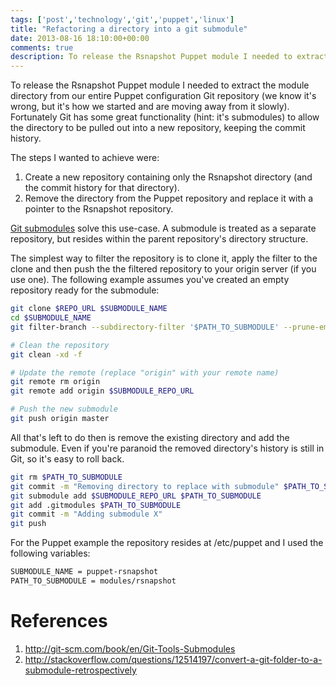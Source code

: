 ```yaml
---
tags: ['post','technology','git','puppet','linux']
title: "Refactoring a directory into a git submodule"
date: 2013-08-16 18:10:00+00:00
comments: true
description: To release the Rsnapshot Puppet module I needed to extract the module directory from our entire Puppet configuration Git repository
---
```

To release the Rsnapshot Puppet module I needed to extract the module directory from our entire Puppet configuration Git repository (we know it's wrong, but it's how we started and are moving away from it slowly). Fortunately Git has some great functionality (hint: it's submodules) to allow the directory to be pulled out into a new repository, keeping the commit history. 

The steps I wanted to achieve were:

1. Create a new repository containing only the Rsnapshot directory (and the commit history for that directory).
2. Remove the directory from the Puppet repository and replace it with a pointer to the Rsnapshot repository.

[Git submodules](http://git-scm.com/book/en/Git-Tools-Submodules) solve this use-case. A submodule is treated as a separate repository, but resides within the parent repository's directory structure. 

The simplest way to filter the repository is to clone it, apply the filter to the clone and then push the the filtered repository to your origin server (if you use one). The following example assumes you've created an empty repository ready for the submodule:

``` bash
git clone $REPO_URL $SUBMODULE_NAME
cd $SUBMODULE_NAME
git filter-branch --subdirectory-filter '$PATH_TO_SUBMODULE' --prune-empty -- --all

# Clean the repository
git clean -xd -f

# Update the remote (replace "origin" with your remote name)
git remote rm origin
git remote add origin $SUBMODULE_REPO_URL

# Push the new submodule
git push origin master
```

All that's left to do then is remove the existing directory and add the submodule. Even if you're paranoid the removed directory's history is still in Git, so it's easy to roll back.

``` bash
git rm $PATH_TO_SUBMODULE
git commit -m "Removing directory to replace with submodule" $PATH_TO_SUBMODULE
git submodule add $SUBMODULE_REPO_URL $PATH_TO_SUBMODULE
git add .gitmodules $PATH_TO_SUBMODULE
git commit -m "Adding submodule X"
git push
```

For the Puppet example the repository resides at /etc/puppet and I used the following variables:

``` bash
SUBMODULE_NAME = puppet-rsnapshot
PATH_TO_SUBMODULE = modules/rsnapshot
```


# References

1. http://git-scm.com/book/en/Git-Tools-Submodules
2.  http://stackoverflow.com/questions/12514197/convert-a-git-folder-to-a-submodule-retrospectively
